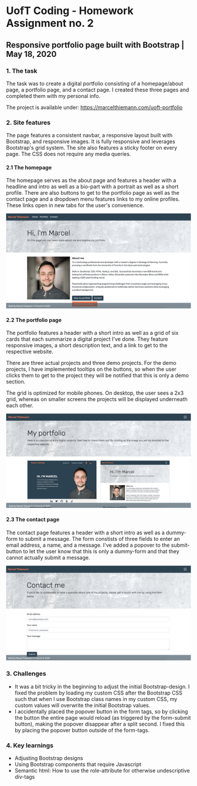 # UofT Coding - Homework Assignment no. 2 
## Responsive portfolio page built with Bootstrap | May 18, 2020

### 1. The task

The task was to create a digital portfolio consisting of a homepage/about page, a portfolio page, and a contact page. I created these three pages and completed them with my personal info.

The project is available under: https://marcelthiemann.com/uoft-portfolio

### 2. Site features

The page features a consistent navbar, a responsive layout built with Bootstrap, and responsive images. It is fully responsive and leverages Bootstrap's grid system. The site also features a sticky footer on every page. The CSS does not require any media queries.

#### 2.1 The homepage

The homepage serves as the about page and features a header with a headline and intro as well as a bio-part with a portrait as well as a short profile. There are also buttons to get to the portfolio page as well as the contact page and a dropdown menu features links to my online profiles. These links open in new tabs for the user's convenience.

![Screenshot of the homepage](https://github.com/cestmarcel/uoft-portfolio/blob/master/assets/screenshots/homepage.png)

#### 2.2 The portfolio page

The portfolio features a header with a short intro as well as a grid of six cards that each summarize a digital project I've done. They feature responsive images, a short description text, and a link to get to the respective website.

There are three actual projects and three demo projects. For the demo projects, I have implemented tooltips on the buttons, so when the user clicks them to get to the project they will be notified that this is only a demo section.

The grid is optimized for mobile phones. On desktop, the user sees a 2x3 grid, whereas on smaller screens the projects will be displayed underneath each other.

![Screenshot of the portfolio page](https://github.com/cestmarcel/uoft-portfolio/blob/master/assets/screenshots/portfolio.png)

#### 2.3 The contact page

The contact page features a header with a short intro as well as a dummy-form to submit a message. The form constists of three fields to enter an email address, a name, and a message. I've added a popover to the submit-button to let the user know that this is only a dummy-form and that they cannot actually submit a message.

![Screenshot of the contact page](https://github.com/cestmarcel/uoft-portfolio/blob/master/assets/screenshots/contact.png)

### 3. Challenges

- It was a bit tricky in the beginning to adjust the initial Bootstrap-design. I fixed the problem by loading my custom CSS after the Bootstrap CSS such that when I use Bootstrap class names in my custom CSS, my custom values will overwrite the initial Bootstrap values.
- I accidentally placed the popover button in the form tags, so by clicking the button the entire page would reload (as triggered by the form-submit button), making the popover disappear after a split second. I fixed this by placing the popover button outside of the form-tags.

### 4. Key learnings

- Adjusting Bootstrap designs
- Using Bootstrap components that require Javascript
- Semantic html: How to use the role-attribute for otherwise undescriptive div-tags